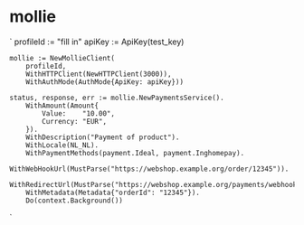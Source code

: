 # mollie


`
	profileId := "fill in"
	apiKey := ApiKey(test_key)

	mollie := NewMollieClient(
		profileId,
		WithHTTPClient(NewHTTPClient(3000)),
		WithAuthMode(AuthMode{ApiKey: apiKey}))

	status, response, err := mollie.NewPaymentsService().
		WithAmount(Amount{
			Value:    "10.00",
			Currency: "EUR",
		}).
		WithDescription("Payment of product").
		WithLocale(NL_NL).
		WithPaymentMethods(payment.Ideal, payment.Inghomepay).
		WithWebHookUrl(MustParse("https://webshop.example.org/order/12345")).
		WithRedirectUrl(MustParse("https://webshop.example.org/payments/webhook/")).
		WithMetadata(Metadata{"orderId": "12345"}).
		Do(context.Background())

`